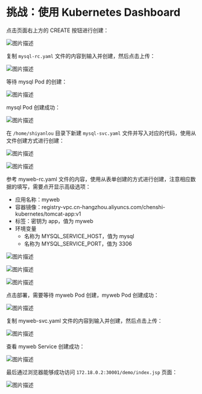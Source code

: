 # 挑战：使用 Kubernetes Dashboard

点击页面右上方的 CREATE 按钮进行创建：

![图片描述](https://doc.shiyanlou.com/courses/uid1491336-20211102-1635817785401)

复制 `mysql-rc.yaml` 文件的内容到输入并创建，然后点击上传：

![图片描述](https://doc.shiyanlou.com/courses/uid1491336-20211102-1635817846410)

等待 mysql Pod 的创建：

![图片描述](https://doc.shiyanlou.com/courses/uid1491336-20211102-1635817904201)

mysql Pod 创建成功：

![图片描述](https://doc.shiyanlou.com/courses/uid1491336-20211102-1635817908479)

在 `/home/shiyanlou` 目录下新建 `mysql-svc.yaml` 文件并写入对应的代码，使用从文件创建方式进行创建：

![图片描述](https://doc.shiyanlou.com/courses/uid1491336-20211102-1635817995084)

![图片描述](https://doc.shiyanlou.com/courses/uid1491336-20211102-1635818058597)

参考 myweb-rc.yaml 文件的内容，使用从表单创建的方式进行创建，注意相应数据的填写，需要点开显示高级选项：

- 应用名称：myweb
- 容器镜像：registry-vpc.cn-hangzhou.aliyuncs.com/chenshi-kubernetes/tomcat-app:v1
- 标签：密钥为 app，值为 myweb
- 环境变量
	- 名称为 MYSQL_SERVICE_HOST，值为 mysql
	- 名称为 MYSQL_SERVICE_PORT，值为 3306

![图片描述](https://doc.shiyanlou.com/courses/uid1491336-20211102-1635818404322)

![图片描述](https://doc.shiyanlou.com/courses/uid1491336-20211102-1635818408905)

![图片描述](https://doc.shiyanlou.com/courses/uid1491336-20211102-1635818414888)

点击部署，需要等待 myweb Pod 创建，myweb Pod 创建成功：

![图片描述](https://doc.shiyanlou.com/courses/uid1491336-20211102-1635818669542)

复制 myweb-svc.yaml 文件的内容到输入并创建，然后点击上传：

![图片描述](https://doc.shiyanlou.com/courses/uid1491336-20211102-1635818754675)

查看 myweb Service 创建成功：

![图片描述](https://doc.shiyanlou.com/courses/uid1491336-20211102-1635818910497)

最后通过浏览器能够成功访问 `172.18.0.2:30001/demo/index.jsp` 页面：

![图片描述](https://doc.shiyanlou.com/courses/uid1491336-20211102-1635818845890)

